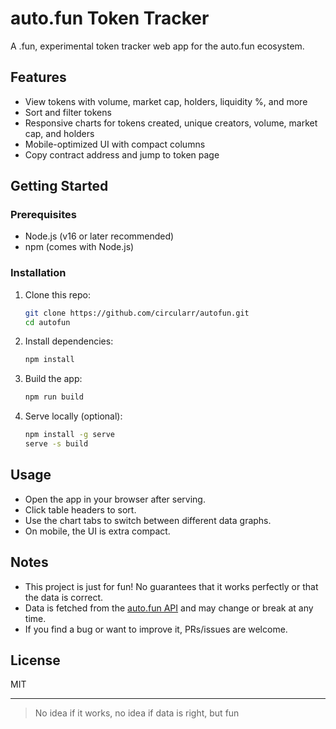 # auto.fun Token Tracker

A .fun, experimental token tracker web app for the auto.fun ecosystem.

## Features
- View tokens with volume, market cap, holders, liquidity %, and more
- Sort and filter tokens
- Responsive charts for tokens created, unique creators, volume, market cap, and holders
- Mobile-optimized UI with compact columns
- Copy contract address and jump to token page

## Getting Started

### Prerequisites
- Node.js (v16 or later recommended)
- npm (comes with Node.js)

### Installation
1. Clone this repo:
   ```sh
   git clone https://github.com/circularr/autofun.git
   cd autofun
   ```
2. Install dependencies:
   ```sh
   npm install
   ```
3. Build the app:
   ```sh
   npm run build
   ```
4. Serve locally (optional):
   ```sh
   npm install -g serve
   serve -s build
   ```

## Usage
- Open the app in your browser after serving.
- Click table headers to sort.
- Use the chart tabs to switch between different data graphs.
- On mobile, the UI is extra compact.

## Notes
- This project is just for fun! No guarantees that it works perfectly or that the data is correct.
- Data is fetched from the [auto.fun API](https://api.auto.fun/api/tokens) and may change or break at any time.
- If you find a bug or want to improve it, PRs/issues are welcome.

## License
MIT

---

> No idea if it works, no idea if data is right, but fun
